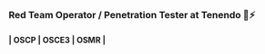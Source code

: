 ### Red Team Operator / Penetration Tester at Tenendo 👋⚡

#### | OSCP | OSCE3 | OSMR |


<!--
**cr7pt0pl4gu3/cr7pt0pl4gu3** is a ✨ _special_ ✨ repository because its `README.md` (this file) appears on your GitHub profile.

Here are some ideas to get you started:

- 🔭 I’m currently working on ...
- 🌱 I’m currently learning ...
- 👯 I’m looking to collaborate on ...
- 🤔 I’m looking for help with ...
- 💬 Ask me about ...
- 📫 How to reach me: ...
- 😄 Pronouns: ...
- ⚡ Fun fact: ...
-->
